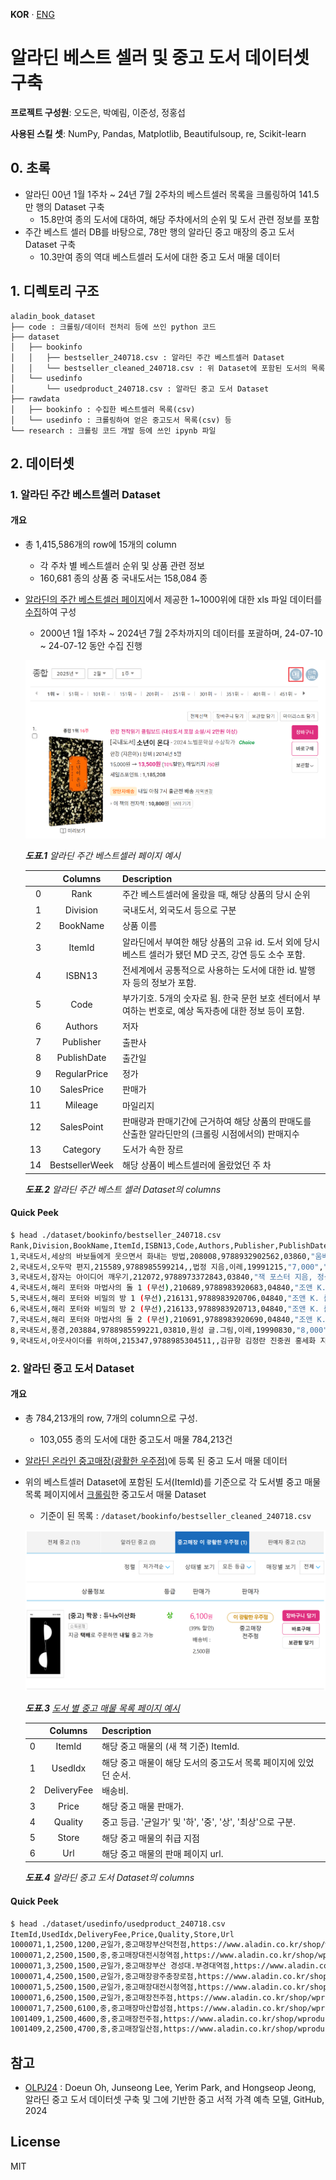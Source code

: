 **KOR** · [ENG](./README_EN.md)

# 알라딘 베스트 셀러 및 중고 도서 데이터셋 구축

**프로젝트 구성원**: 오도은, 박예림, 이준성, 정홍섭

**사용된 스킬 셋**: NumPy, Pandas, Matplotlib, Beautifulsoup, re, Scikit-learn

## 0. 초록

- 알라딘 00년 1월 1주차 ~ 24년 7월 2주차의 베스트셀러 목록을 크롤링하여 141.5만 행의 Dataset 구축
  - 15.8만여 종의 도서에 대하여, 해당 주차에서의 순위 및 도서 관련 정보를 포함
- 주간 베스트 셀러 DB를 바탕으로, 78만 행의 알라딘 중고 매장의 중고 도서 Dataset 구축
  - 10.3만여 종의 역대 베스트셀러 도서에 대한 중고 도서 매물 데이터

## 1. 디렉토리 구조

```
aladin_book_dataset
├── code : 크롤링/데이터 전처리 등에 쓰인 python 코드
├── dataset
│   ├── bookinfo
│   │   ├── bestseller_240718.csv : 알라딘 주간 베스트셀러 Dataset
│   │   └── bestseller_cleaned_240718.csv : 위 Dataset에 포함된 도서의 목록
│   └── usedinfo
│       └── usedproduct_240718.csv : 알라딘 중고 도서 Dataset
├── rawdata
│   ├── bookinfo : 수집한 베스트셀러 목록(csv)
│   └── usedinfo : 크롤링하여 얻은 중고도서 목록(csv) 등
└── research : 크롤링 코드 개발 등에 쓰인 ipynb 파일
```

## 2. 데이터셋

### 1. 알라딘 주간 베스트셀러 Dataset

#### 개요

- 총 1,415,586개의 row에 15개의 column
  - 각 주차 별 베스트셀러 순위 및 상품 관련 정보
  - 160,681 종의 상품 중 국내도서는 158,084 종
- [알라딘의 주간 베스트셀러 페이지](https://www.aladin.co.kr/shop/common/wbest.aspx?BranchType=1)에서 제공한 1~1000위에 대한 xls 파일 데이터를 [수집](./research/240718_crawling_step0-2_by_js.ipynb)하여 구성
  - 2000년 1월 1주차 ~ 2024년 7월 2주차까지의 데이터를 포괄하며, 24-07-10 ~ 24-07-12 동안 수집 진행

  ![img1](./imgs/bestpage.png)

  *<b>도표.1</b> 알라딘 주간 베스트셀러 페이지 예시*

  |    |Columns          |Description                                   |
  |---:|:---------------:|----------------------------------------------|
  | 0  | Rank            |주간 베스트셀러에 올랐을 때, 해당 상품의 당시 순위|
  | 1  | Division        |국내도서, 외국도서 등으로 구분|
  | 2  | BookName        |상품 이름|
  | 3  | ItemId          |알라딘에서 부여한 해당 상품의 고유 id. 도서 외에 당시 베스트 셀러가 됐던 MD 굿즈, 강연 등도 소수 포함. |
  | 4  | ISBN13          |전세계에서 공통적으로 사용하는 도서에 대한 id. 발행자 등의 정보가 포함.|
  | 5  | Code            |부가기호. 5개의 숫자로 됨. 한국 문헌 보호 센터에서 부여하는 번호로, 예상 독자층에 대한 정보 등이 포함.|
  | 6  | Authors         |저자|
  | 7  | Publisher       |출판사|
  | 8  | PublishDate     |출간일|
  | 9  | RegularPrice    |정가|
  | 10 | SalesPrice      |판매가|
  | 11 | Mileage         |마일리지|
  | 12 | SalesPoint      |판매량과 판매기간에 근거하여 해당 상품의 판매도를 산출한 알라딘만의 (크롤링 시점에서의) 판매지수|
  | 13 | Category        |도서가 속한 장르|
  | 14 | BestsellerWeek  |해당 상품이 베스트셀러에 올랐었던 주 차|

  *<b>도표.2</b> 알라딘 주간 베스트 셀러 Dataset의 columns*

#### Quick Peek

```bash
$ head ./dataset/bookinfo/bestseller_240718.csv 
Rank,Division,BookName,ItemId,ISBN13,Code,Authors,Publisher,PublishDate,RegularPrice,SalesPrice,Mileage,SalesPoint,Category,BestsellerWeek
1,국내도서,세상의 바보들에게 웃으면서 화내는 방법,208008,9788932902562,03860,"움베르토 에코 지음, 이세욱 옮김",열린책들,19991010,"9,500","8,550",470점,2695,에세이,2000년1월1주
2,국내도서,오두막 편지,215589,9788985599214,,법정 지음,이레,19991215,"7,000","6,300",350점,1922,종교/역학,2000년1월1주
3,국내도서,잠자는 아이디어 깨우기,212072,9788973372843,03840,"잭 포스터 지음, 정상수 옮김",해냄,19991120,"8,000","7,200",400점,267,자기계발,2000년1월1주
4,국내도서,해리 포터와 마법사의 돌 1 (무선),210689,9788983920683,04840,"조앤 K. 롤링 지음, 김혜원 옮김",문학수첩,19991119,"8,000","7,200",400점,20442,소설/시/희곡,2000년1월1주
5,국내도서,해리 포터와 비밀의 방 1 (무선),216131,9788983920706,04840,"조앤 K. 롤링 지음, 김혜원 옮김",문학수첩,19991220,"8,000","7,200",400점,16978,소설/시/희곡,2000년1월1주
6,국내도서,해리 포터와 비밀의 방 2 (무선),216133,9788983920713,04840,"조앤 K. 롤링 지음, 김혜원 옮김",문학수첩,19991230,"8,000","7,200",400점,16601,소설/시/희곡,2000년1월1주
7,국내도서,해리 포터와 마법사의 돌 2 (무선),210691,9788983920690,04840,"조앤 K. 롤링 지음, 김혜원 옮김",문학수첩,19991119,"8,000","7,200",400점,18465,소설/시/희곡,2000년1월1주
8,국내도서,풍경,203884,9788985599221,03810,원성 글.그림,이레,19990830,"8,000","7,200",400점,1907,종교/역학,2000년1월1주
9,국내도서,아웃사이더를 위하여,215347,9788985304511,,김규항 김정란 진중권 홍세화 지음,아웃사이더,19991125,"7,000","6,300",350점,807,사회과학,2000년1월1주
```

### 2. 알라딘 중고 도서 Dataset

#### 개요

- 총 784,213개의 row, 7개의 column으로 구성.
  - 103,055 종의 도서에 대한 중고도서 매물 784,213건
- [알라딘 온라인 중고매장(광활한 우주점)](https://www.aladin.co.kr/usedstore/wonline.aspx?start=we)에 등록 된 중고 도서 매물 데이터
- 위의 베스트셀러 Dataset에 포함된 도서(ItemId)를 기준으로 각 도서별 중고 매물 목록 페이지에서 [크롤링](./code/step1_crawling_usedinfo.py)한 중고도서 매물 Dataset
  - 기준이 된 목록 : `/dataset/bookinfo/bestseller_cleaned_240718.csv`

  ![img2](./imgs/usedpage.png)
  
  *<b>도표.3</b> [도서 별 중고 매물 목록 페이지 예시](https://www.aladin.co.kr/shop/UsedShop/wuseditemall.aspx?ItemId=254468327&TabType=3&Fix=1
  )*


  |  |Columns      |Description|
  |-:|:-----------:|-|
  |0 | ItemId      | 해당 중고 매물의 (새 책 기준) ItemId. |
  |1 | UsedIdx     | 해당 중고 매물이 해당 도서의 중고도서 목록 페이지에 있었던 순서. |
  |2 | DeliveryFee | 배송비. |
  |3 | Price       | 해당 중고 매물 판매가. |
  |4 | Quality     | 중고 등급. '균일가' 및 '하', '중', '상', '최상'으로 구분. |
  |5 | Store       | 해당 중고 매물의 취급 지점 |
  |6 | Url         | 해당 중고 매물의 판매 페이지 url. |

  *<b>도표.4</b> 알라딘 중고 도서 Dataset의 columns*

#### Quick Peek

```bash
$ head ./dataset/usedinfo/usedproduct_240718.csv 
ItemId,UsedIdx,DeliveryFee,Price,Quality,Store,Url
1000071,1,2500,1200,균일가,중고매장부산덕천점,https://www.aladin.co.kr/shop/wproduct.aspx?ItemId=140023651
1000071,2,2500,1500,중,중고매장대전시청역점,https://www.aladin.co.kr/shop/wproduct.aspx?ItemId=109459918
1000071,3,2500,1500,균일가,중고매장부산 경성대.부경대역점,https://www.aladin.co.kr/shop/wproduct.aspx?ItemId=198392913
1000071,4,2500,1500,균일가,중고매장광주충장로점,https://www.aladin.co.kr/shop/wproduct.aspx?ItemId=189185916
1000071,5,2500,1500,균일가,중고매장대전시청역점,https://www.aladin.co.kr/shop/wproduct.aspx?ItemId=189184440
1000071,6,2500,1500,균일가,중고매장전주점,https://www.aladin.co.kr/shop/wproduct.aspx?ItemId=170067222
1000071,7,2500,6100,중,중고매장마산합성점,https://www.aladin.co.kr/shop/wproduct.aspx?ItemId=328649150
1001409,1,2500,4600,중,중고매장전주점,https://www.aladin.co.kr/shop/wproduct.aspx?ItemId=331232822
1001409,2,2500,4700,중,중고매장일산점,https://www.aladin.co.kr/shop/wproduct.aspx?ItemId=342294915
```

## 참고

- [OLPJ24][(OLPJ24)] : Doeun Oh, Junseong Lee, Yerim Park, and Hongseop Jeong, 알라딘 중고 도서 데이터셋 구축 및 그에 기반한 중고 서적 가격 예측 모델, GitHub, 2024

[(OLPJ24)]:https://github.com/kdt-3-second-Project/aladin_usedbook "OLPJ24"

## License

MIT
